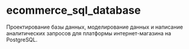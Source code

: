 # ecommerce_sql_database
Проектирование базы данных, моделирование данных и написание аналитических запросов для платформы интернет-магазина на PostgreSQL.
